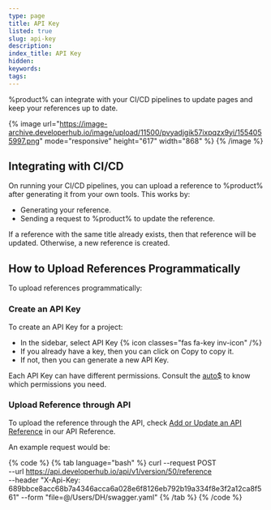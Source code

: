 ```yaml
---
type: page
title: API Key
listed: true
slug: api-key
description: 
index_title: API Key
hidden: 
keywords: 
tags: 
---
```


%product% can integrate with your CI/CD pipelines to update pages and keep your references up to date.

{% image url="https://image-archive.developerhub.io/image/upload/11500/pvyadjgik57ixpqzx9yi/1554055997.png" mode="responsive" height="617" width="868" %}
{% /image %}

## Integrating with CI/CD

On running your CI/CD pipelines, you can upload a reference to %product% after generating it from your own tools. This works by:

- Generating your reference.
- Sending a request to %product% to update the reference.

If a reference with the same title already exists, then that reference will be updated. Otherwise, a new reference is created.

## How to Upload References Programmatically

To upload references programmatically:

### Create an API Key

To create an API Key for a project:

- In the sidebar, select API Key {% icon classes="fas fa-key inv-icon" /%}
- If you already have a key, then you can click on Copy to copy it.
- If not, then you can generate a new API Key.

Each API Key can have different permissions. Consult the [auto$](/v1.0/api/ref) to know which permissions you need.

### Upload Reference through API

To upload the reference through the API, check [Add or Update an API Reference](/v1.0/api/ref#add-reference) in our API Reference.

An example request would be:

{% code %}
{% tab language="bash" %}
curl --request POST \
    --url https://api.developerhub.io/api/v1/version/50/reference \
    --header "X-Api-Key: 689bbce8acc68b7a4346acca6a028e6f8126eb792b19a334f8e3f2a12ca8f561"
    --form "file=@/Users/DH/swagger.yaml"
{% /tab %}
{% /code %}